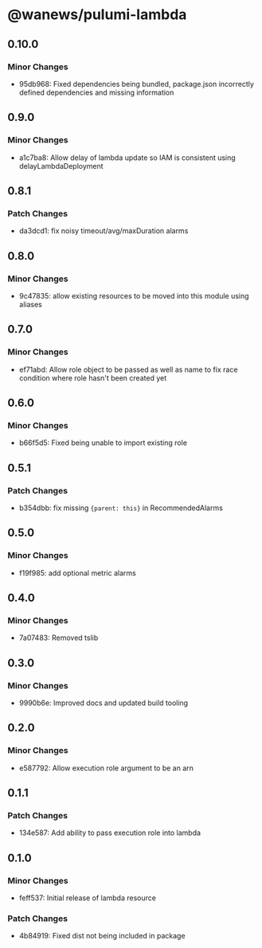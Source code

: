 # @wanews/pulumi-lambda

## 0.10.0

### Minor Changes

- 95db968: Fixed dependencies being bundled, package.json incorrectly defined dependencies and missing information

## 0.9.0

### Minor Changes

- a1c7ba8: Allow delay of lambda update so IAM is consistent using delayLambdaDeployment

## 0.8.1

### Patch Changes

- da3dcd1: fix noisy timeout/avg/maxDuration alarms

## 0.8.0

### Minor Changes

- 9c47835: allow existing resources to be moved into this module using aliases

## 0.7.0

### Minor Changes

- ef71abd: Allow role object to be passed as well as name to fix race condition where role hasn't been created yet

## 0.6.0

### Minor Changes

- b66f5d5: Fixed being unable to import existing role

## 0.5.1

### Patch Changes

- b354dbb: fix missing `{parent: this}` in RecommendedAlarms

## 0.5.0

### Minor Changes

- f19f985: add optional metric alarms

## 0.4.0

### Minor Changes

- 7a07483: Removed tslib

## 0.3.0

### Minor Changes

- 9990b6e: Improved docs and updated build tooling

## 0.2.0

### Minor Changes

- e587792: Allow execution role argument to be an arn

## 0.1.1

### Patch Changes

- 134e587: Add ability to pass execution role into lambda

## 0.1.0

### Minor Changes

- feff537: Initial release of lambda resource

### Patch Changes

- 4b84919: Fixed dist not being included in package
